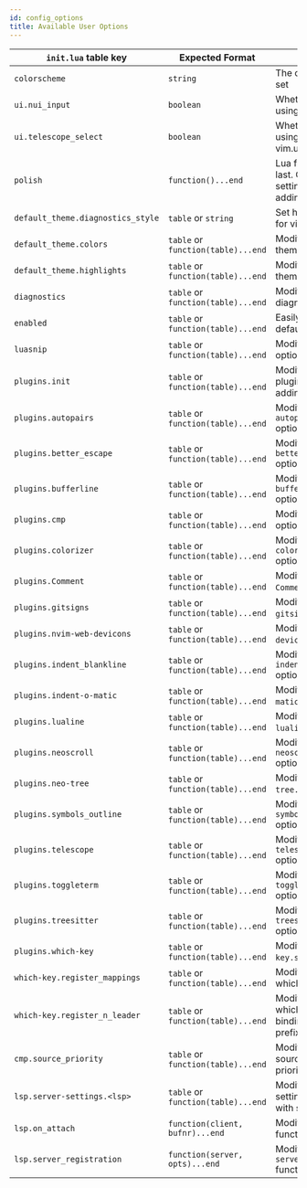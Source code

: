 ```yaml
---
id: config_options
title: Available User Options
---
```


| `init.lua` table key              | Expected Format                    | Use Case                                                                            |
| --------------------------------- | ---------------------------------- | ----------------------------------------------------------------------------------- |
| `colorscheme`                     | `string`                           | The colorscheme to be set                                                           |
| `ui.nui_input`                    | `boolean`                          | Whether or not to enable using NUI for vim.ui.input                                 |
| `ui.telescope_select`             | `boolean`                          | Whether or not to enable using Telescope for vim.ui.select                          |
| `polish`                          | `function()...end`                 | Lua function to be run last. Good place for setting vim options and adding mappings |
| `default_theme.diagnostics_style` | `table` or `string`                | Set highlight style options for virtual text                                        |
| `default_theme.colors`            | `table` or `function(table)...end` | Modify the default theme's color table                                              |
| `default_theme.highlights`        | `table` or `function(table)...end` | Modify the default theme's highlight groups                                         |
| `diagnostics`                     | `table` or `function(table)...end` | Modify the default vim diagnostics options                                          |
| `enabled`                         | `table` or `function(table)...end` | Easily enable or disable default plugins                                            |
| `luasnip`                         | `table` or `function(table)...end` | Modify available `luasnip` options                                                  |
| `plugins.init`                    | `table` or `function(table)...end` | Modify the default plugins table such as adding new plugins                         |
| `plugins.autopairs`               | `table` or `function(table)...end` | Modify the `autopairs.setup()` options                                              |
| `plugins.better_escape`           | `table` or `function(table)...end` | Modify the `better_escape.setup()` options                                          |
| `plugins.bufferline`              | `table` or `function(table)...end` | Modify the `bufferline.setup()` options                                             |
| `plugins.cmp`                     | `table` or `function(table)...end` | Modify the `cmp.setup()` options                                                    |
| `plugins.colorizer`               | `table` or `function(table)...end` | Modify the `colorizer.setup()` options                                              |
| `plugins.Comment`                 | `table` or `function(table)...end` | Modify the `Comment.setup()` options                                                |
| `plugins.gitsigns`                | `table` or `function(table)...end` | Modify the `gitsigns.setup()` options                                               |
| `plugins.nvim-web-devicons`       | `table` or `function(table)...end` | Modify the `nvim-web-devicons.setup()` options                                      |
| `plugins.indent_blankline`        | `table` or `function(table)...end` | Modify the `indent_blankline.setup()` options                                       |
| `plugins.indent-o-matic`          | `table` or `function(table)...end` | Modify the `indent-o-matic.setup()` options                                         |
| `plugins.lualine`                 | `table` or `function(table)...end` | Modify the `lualine.setup()` options                                                |
| `plugins.neoscroll`               | `table` or `function(table)...end` | Modify the `neoscroll.setup()` options                                              |
| `plugins.neo-tree`                | `table` or `function(table)...end` | Modify the `neo-tree.setup()` options                                               |
| `plugins.symbols_outline`         | `table` or `function(table)...end` | Modify the `symbols_outline.setup()` options                                        |
| `plugins.telescope`               | `table` or `function(table)...end` | Modify the `telescope.setup()` options                                              |
| `plugins.toggleterm`              | `table` or `function(table)...end` | Modify the `toggleterm.setup()` options                                             |
| `plugins.treesitter`              | `table` or `function(table)...end` | Modify the `treesitter.setup()` options                                             |
| `plugins.which-key`               | `table` or `function(table)...end` | Modify the `which-key.setup()` options                                              |
| `which-key.register_mappings`     | `table` or `function(table)...end` | Modify the default which-key bindings                                               |
| `which-key.register_n_leader`     | `table` or `function(table)...end` | Modify the default which-key normal mode bindings with `<leader>` prefix            |
| `cmp.source_priority`             | `table` or `function(table)...end` | Modify the default cmp sources and their priorities                                 |
| `lsp.server-settings.<lsp>`       | `table` or `function(table)...end` | Modify the LSP server settings, replace `<lsp>` with server name                    |
| `lsp.on_attach`                   | `function(client, bufnr)...end`    | Modify the lsp `on_attach` function                                                 |
| `lsp.server_registration`         | `function(server, opts)...end`     | Modify the `lsp-installer` `server_registration` function                           |

